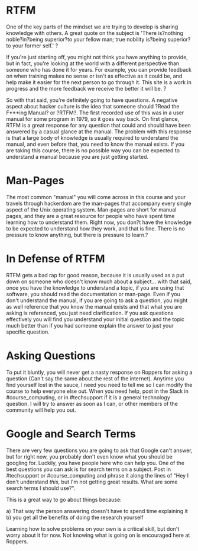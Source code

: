 # RTFM
One of the key parts of the mindset we are trying to develop is sharing knowledge with others. A great quote on the subject is 'There is?nothing noble?in?being superior?to your fellow man; true nobility is?being superior?to your former self.' ?

If you're just starting off, you might not think you have anything to provide, but in fact, you're looking at the world with a different perspective than someone who has done it for years. For example, you can provide feedback on when training makes no sense or isn't as effective as it could be, and help make it easier for the next person to go through it. This site is a work in progress and the more feedback we receive the better it will be. ?

So with that said, you're definitely going to have questions. A negative aspect about hacker culture is the idea that someone should ?Read the F***ing Manual? or ?RTFM?. The first recorded use of this was in a user manual for some program in 1979, so it goes way back. On first glance, RTFM is a great response for any question that could and should have been answered by a casual glance at the manual. The problem with this response is that a large body of knowledge is usually required to understand the manual, and even before that, you need to know the manual exists. If you are taking this course, there is no possible way you can be expected to understand a manual because you are just getting started.

# Man-Pages
The most common "manual" you will come across in this course and your travels through hackerdom are the man-pages that accompany every single aspect of the Unix operating system. Man-pages are short for manual pages, and they are a great resource for people who have spent time learning how to understand them. Right now, you don?t have the knowledge to be expected to understand how they work, and that is fine. There is no pressure to know anything, but there is pressure to learn.?

# In Defense of RTFM
RTFM gets a bad rap for good reason, because it is usually used as a put down on someone who doesn't know much about a subject... with that said, once you have the knowledge to understand a topic, if you are using that software, you should read the documentation or man-page. Even if you don't understand the manual, if you are going to ask a question, you might as well reference that you know the manual exists and that what you are asking is referenced, you just need clarification. If you ask questions effectively you will find you understand your initial question and the topic much better than if you had someone explain the answer to just your specific question.

# Asking Questions
To put it bluntly, you will never get a nasty response on Roppers for asking a question (Can't say the same about the rest of the internet). Anytime you find yourself lost in the sauce, I need you need to tell me so I can modify the course to help everyone else out. When you need help, post in the Slack in #course_computing, or in #techsupport if it is a general technology question. I will try to answer as soon as I can, or other members of the community will help you out.

# Google and Search Terms
There are very few questions you are going to ask that Google can't answer, but for right now, you probably don't even know what you should be googling for. Luckily, you have people here who can help you. One of the best questions you can ask is for search terms on a subject. Post in #techsupport or #course_computing and phrase it along the lines of "Hey I don't understand _this_, but I'm not getting great results. What are some search terms I should use?".

This is a great way to go about things because:

a) That way the person answering doesn't have to spend time explaining it
b) you get all the benefits of doing the research yourself

Learning how to solve problems on your own is a critical skill, but don't worry about it for now. Not knowing what is going on is encouraged here at Roppers.
